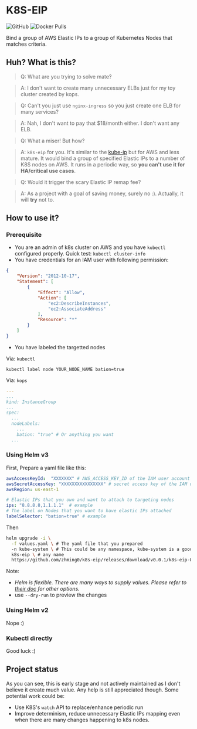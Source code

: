 # K8S-EIP

![GitHub](https://img.shields.io/github/license/zhming0/k8s-eip)
![Docker Pulls](https://img.shields.io/docker/pulls/zhming0/k8s-eip)

Bind a group of AWS Elastic IPs to a group of Kubernetes Nodes that matches criteria.

## Huh? What is this?

> Q: What are you trying to solve mate?

> A: I don't want to create many unnecessary ELBs just for my toy cluster created by kops.

> Q: Can't you just use `nginx-ingress` so you just create one ELB for many services?

> A: Nah, I don't want to pay that $18/month either. I don't want any ELB.

> Q: What a miser! But how?

> A:
`k8s-eip` for you.
It's similar to the [kube-ip](https://github.com/doitintl/kubeip) but for AWS and less mature.
It would bind a group of specified Elastic IPs to a number of K8S nodes on AWS.
It runs in a periodic way, so **you can't use it for HA/critical use cases**.

> Q: Would it trigger the scary Elastic IP remap fee?

> A: As a project with a goal of saving money, surely no :).
Actually, it will **try** not to.

## How to use it?

### Prerequisite

* You are an admin of k8s cluster on AWS and you have `kubectl` configured properly.
Quick test: `kubectl cluster-info`
* You have credentials for an IAM user with following permission:
```json
{
    "Version": "2012-10-17",
    "Statement": [
        {
            "Effect": "Allow",
            "Action": [
                "ec2:DescribeInstances",
                "ec2:AssociateAddress"
            ],
            "Resource": "*"
        }
    ]
}
```
* You have labeled the targetted nodes

Via: `kubectl`

```
kubectl label node YOUR_NODE_NAME bation=true
```

Via: `kops`

```yaml
---
...
kind: InstanceGroup
...
spec:
  ...
  nodeLabels:
    ...
    bation: "true" # Or anything you want
  ...

```

### Using Helm v3

First, Prepare a yaml file like this:
```yaml
awsAccessKeyId:  "XXXXXXX" # AWS_ACCESS_KEY_ID of the IAM user account
awsSecretAccessKey: "XXXXXXXXXXXXXXXX" # secret access key of the IAM user account
awsRegion: us-east-1

# Elastic IPs that you own and want to attach to targeting nodes
ips: "8.8.8.8,1.1.1.1"  # example
# The label on Nodes that you want to have elastic IPs attached
labelSelector: "bation=true" # example
```

Then

```bash
helm upgrade -i \
  -f values.yaml \ # The yaml file that you prepared
  -n kube-system \ # This could be any namespace, kube-system is a good idea
  k8s-eip \ # any name
  https://github.com/zhming0/k8s-eip/releases/download/v0.0.1/k8s-eip-0.0.1.tgz
```

Note:
- *Helm is flexible.
There are many ways to supply values.
Please refer to [their doc](https://helm.sh/docs/intro/using_helm/#customizing-the-chart-before-installing)
for other options.*
- use `--dry-run` to preview the changes

### Using Helm v2

Nope :)

### Kubectl directly

Good luck :)

## Project status

As you can see, this is early stage and not actively maintained
as I don't believe it create much value.
Any help is still appreciated though.
Some potential work could be:

- Use K8S's `watch` API to replace/enhance periodic run
- Improve determinism, reduce unnecessary Elastic IPs mapping even when
there are many changes happening to k8s nodes.
